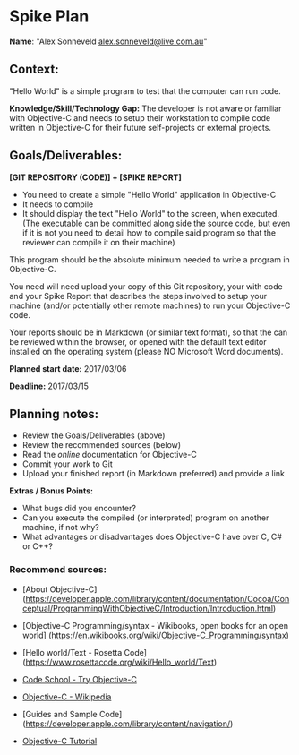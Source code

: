 Spike Plan
==============

**Name**: "Alex Sonneveld <alex.sonneveld@live.com.au>"

## Context:
"Hello World" is a simple program to test that the computer can run code.

**Knowledge/Skill/Technology Gap:**
The developer is not aware or familiar with Objective-C and needs to setup their
workstation to compile code written in Objective-C for their future
self-projects or external projects.

## Goals/Deliverables:
**[GIT REPOSITORY (CODE)] + [SPIKE REPORT]**

- You need to create a simple "Hello World" application in Objective-C
- It needs to compile
- It should display the text "Hello World" to the screen, when executed.
  (The executable can be committed along side the source code, but even if it is
  not you need to detail how to compile said program so that the reviewer can
  compile it on their machine)

This program should be the absolute minimum needed to write a program in
Objective-C.

You need will need upload your copy of this Git repository, your with code and
your Spike Report that describes the steps involved to setup your machine
(and/or potentially other remote machines) to run your Objective-C code.

Your reports should be in Markdown (or similar text format), so that the can be
reviewed within the browser, or opened with the default text editor installed on
the operating system (please NO Microsoft Word documents).

**Planned start date:**  2017/03/06

**Deadline:**  2017/03/15

## Planning notes:
- Review the Goals/Deliverables (above)
- Review the recommended sources (below)
- Read the _online_ documentation for Objective-C
- Commit your work to Git
- Upload your finished report (in Markdown preferred) and provide a link

**Extras / Bonus Points:**

- What bugs did you encounter?
- Can you execute the compiled (or interpreted) program on another machine, if
  not why?
- What advantages or disadvantages does Objective-C have over C, C# or C++?

### Recommend sources:
- [About Objective-C]
  (https://developer.apple.com/library/content/documentation/Cocoa/Conceptual/ProgrammingWithObjectiveC/Introduction/Introduction.html)

- [Objective-C Programming/syntax - Wikibooks, open books for an open world]
  (https://en.wikibooks.org/wiki/Objective-C_Programming/syntax)

- [Hello world/Text - Rosetta Code]
  (https://www.rosettacode.org/wiki/Hello_world/Text)

- [Code School - Try Objective-C](http://tryobjectivec.codeschool.com/)

- [Objective-C - Wikipedia](https://en.wikipedia.org/wiki/Objective-C)

- [Guides and Sample Code]
  (https://developer.apple.com/library/content/navigation/)

- [Objective-C Tutorial](https://www.tutorialspoint.com/objective_c/)
